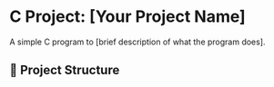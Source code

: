# C Project: [Your Project Name]

A simple C program to [brief description of what the program does].

## 📁 Project Structure

